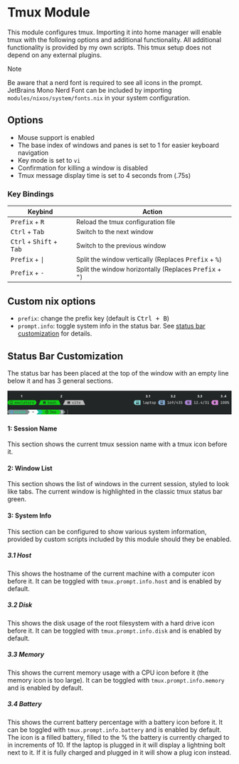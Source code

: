 # Tmux Module
This module configures tmux. Importing it into home manager will enable tmux with the following options and additional functionality. All additional functionality is provided by my own scripts. This tmux setup does not depend on any external plugins.

> [!Note]
> Be aware that a nerd font is required to see all icons in the prompt. JetBrains Mono Nerd Font can be included by importing `modules/nixos/system/fonts.nix` in your system configuration.

## Options
- Mouse support is enabled
- The base index of windows and panes is set to 1 for easier keyboard navigation
- Key mode is set to `vi`
- Confirmation for killing a window is disabled
- Tmux message display time is set to 4 seconds from (.75s)

### Key Bindings
| Keybind | Action |
|---------|--------|
| <kbd>Prefix</kbd> + <kbd>R</kbd> | Reload the tmux configuration file |
| <kbd>Ctrl</kbd> + <kbd>Tab</kbd> | Switch to the next window |
| <kbd>Ctrl</kbd> + <kbd>Shift</kbd> + <kbd>Tab</kbd> | Switch to the previous window |
| <kbd>Prefix</kbd> + <kbd>\|</kbd> | Split the window vertically (Replaces <kbd>Prefix</kbd> + <kbd>%</kbd>) |
| <kbd>Prefix</kbd> + <kbd>-</kbd> | Split the window horizontally (Replaces <kbd>Prefix</kbd> + <kbd>"</kbd>) |

## Custom nix options
- `prefix`: change the prefix key (default is <kbd>Ctrl + B</kbd>)
- `prompt.info`: toggle system info in the status bar. See [status bar customization](#status-bar-customization) for details.

## Status Bar Customization
The status bar has been placed at the top of the window with an empty line below it and has 3 general sections.

![status bar sections](../../../.assets/readme-images/tmux-status-bar-sections.png)

#### 1: Session Name
This section shows the current tmux session name with a tmux icon before it.

#### 2: Window List
This section shows the list of windows in the current session, styled to look like tabs. The current window is highlighted in the classic tmux status bar green.

#### 3: System Info
This section can be configured to show various system information, provided by custom scripts included by this module should they be enabled.

##### 3.1 Host
This shows the hostname of the current machine with a computer icon before it. It can be toggled with `tmux.prompt.info.host` and is enabled by default.

##### 3.2 Disk
This shows the disk usage of the root filesystem with a hard drive icon before it. It can be toggled with `tmux.prompt.info.disk` and is enabled by default.

##### 3.3 Memory
This shows the current memory usage with a CPU icon before it (the memory icon is too large). It can be toggled with `tmux.prompt.info.memory` and is enabled by default.

##### 3.4 Battery
This shows the current battery percentage with a battery icon before it. It can be toggled with `tmux.prompt.info.battery` and is enabled by default.
The icon is a filled battery, filled to the % the battery is currently charged to in increments of 10. If the laptop is plugged in it will display a lightning bolt next to it. If it is fully charged and plugged in it will show a plug icon instead.